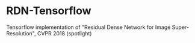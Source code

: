 # RDN-Tensorflow
Tensorflow implementation of "Residual Dense Network for Image Super-Resolution", CVPR 2018 (spotlight)
